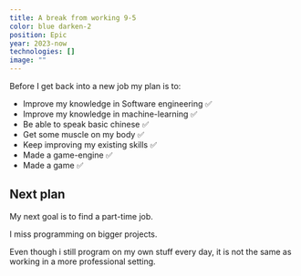 ```yaml
---
title: A break from working 9-5
color: blue darken-2
position: Epic
year: 2023-now
technologies: []
image: ""
---
```


<ReadMore text="What did i do during my break ?">

Before I get back into a new job my plan is to:

- Improve my knowledge in Software engineering ✅
- Improve my knowledge in machine-learning ✅
- Be able to speak basic chinese ✅
- Get some muscle on my body ✅
- Keep improving my existing skills ✅
- Made a game-engine ✅
- Made a game ✅

## Next plan

My next goal is to find a part-time job.

I miss programming on bigger projects.

Even though i still program on my own stuff every day, it is not the same as working in a more professional setting.


</ReadMore>